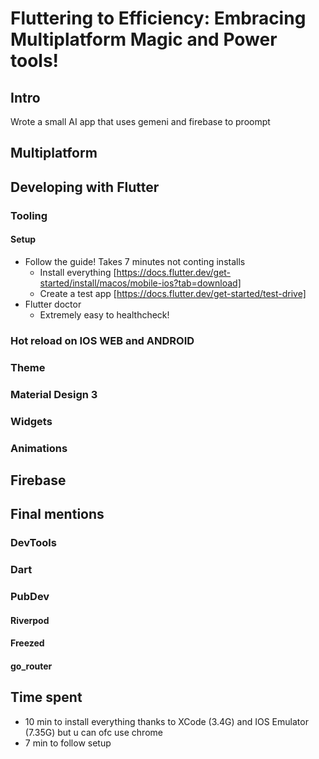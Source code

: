 # Fluttering to Efficiency: Embracing Multiplatform Magic and Power tools!

## Intro
Wrote a small AI app that uses gemeni and firebase to proompt

## Multiplatform

## Developing with Flutter
### Tooling
#### Setup
* Follow the guide! Takes 7 minutes not conting installs
    * Install everything [https://docs.flutter.dev/get-started/install/macos/mobile-ios?tab=download]
    * Create a test app [https://docs.flutter.dev/get-started/test-drive]
* Flutter doctor
    * Extremely easy to healthcheck!

### Hot reload on IOS WEB and ANDROID
### Theme
### Material Design 3
### Widgets
### Animations

## Firebase

## Final mentions
### DevTools
### Dart
### PubDev
#### Riverpod
#### Freezed
#### go_router

## Time spent
* 10 min to install everything thanks to XCode (3.4G) and IOS Emulator (7.35G) but u can ofc use chrome
* 7 min to follow setup

